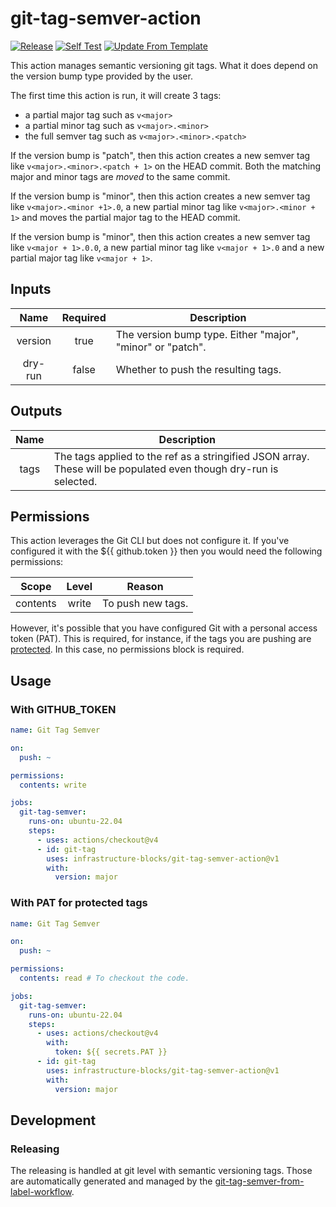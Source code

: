 # git-tag-semver-action
[![Release](https://github.com/infrastructure-blocks/git-tag-semver-action/actions/workflows/git-tag-semver-from-label.yml/badge.svg)](https://github.com/infrastructure-blocks/git-tag-semver-action/actions/workflows/git-tag-semver-from-label.yml)
[![Self Test](https://github.com/infrastructure-blocks/git-tag-semver-action/actions/workflows/self-test.yml/badge.svg)](https://github.com/infrastructure-blocks/git-tag-semver-action/actions/workflows/self-test.yml)
[![Update From Template](https://github.com/infrastructure-blocks/git-tag-semver-action/actions/workflows/update-from-template.yml/badge.svg)](https://github.com/infrastructure-blocks/git-tag-semver-action/actions/workflows/update-from-template.yml)

This action manages semantic versioning git tags. What it does depend on the version bump type provided by the
user.

The first time this action is run, it will create 3 tags:
- a partial major tag such as `v<major>`
- a partial minor tag such as `v<major>.<minor>`
- the full semver tag such as `v<major>.<minor>.<patch>`

If the version bump is "patch", then this action creates a new semver tag like `v<major>.<minor>.<patch + 1>` on the
HEAD commit. Both the matching major and minor tags are *moved* to the same commit.

If the version bump is "minor", then this action creates a new semver tag like `v<major>.<minor +1>.0`, a new
partial minor tag like `v<major>.<minor + 1>` and moves the partial major tag to the HEAD commit.

If the version bump is "minor", then this action creates a new semver tag like `v<major + 1>.0.0`, a new
partial minor tag like `v<major + 1>.0` and a new partial major tag like `v<major + 1>`.

## Inputs

|  Name   | Required | Description                                                |
|:-------:|:--------:|------------------------------------------------------------|
| version |   true   | The version bump type. Either "major", "minor" or "patch". |
| dry-run |  false   | Whether to push the resulting tags.                        |

## Outputs

| Name | Description                                                                                                       |
|:----:|-------------------------------------------------------------------------------------------------------------------|
| tags | The tags applied to the ref as a stringified JSON array. These will be populated even though dry-run is selected. |

## Permissions

This action leverages the Git CLI but does not configure it. If you've configured it with the ${{ github.token }}
then you would need the following permissions:

|  Scope   | Level | Reason            |
|:--------:|:-----:|-------------------|
| contents | write | To push new tags. |

However, it's possible that you have configured Git with a personal access token (PAT). This is required, for instance,
if the tags you are pushing are [protected](https://docs.github.com/en/repositories/managing-your-repositorys-settings-and-features/managing-repository-settings/configuring-tag-protection-rules).
In this case, no permissions block is required.

## Usage

### With GITHUB_TOKEN

```yaml
name: Git Tag Semver

on:
  push: ~

permissions:
  contents: write

jobs:
  git-tag-semver:
    runs-on: ubuntu-22.04
    steps:
      - uses: actions/checkout@v4
      - id: git-tag
        uses: infrastructure-blocks/git-tag-semver-action@v1
        with:
          version: major
```

### With PAT for protected tags

```yaml
name: Git Tag Semver

on:
  push: ~

permissions:
  contents: read # To checkout the code.

jobs:
  git-tag-semver:
    runs-on: ubuntu-22.04
    steps:
      - uses: actions/checkout@v4
        with:
          token: ${{ secrets.PAT }}
      - id: git-tag
        uses: infrastructure-blocks/git-tag-semver-action@v1
        with:
          version: major
```

## Development

### Releasing

The releasing is handled at git level with semantic versioning tags. Those are automatically generated and managed
by the [git-tag-semver-from-label-workflow](https://github.com/infrastructure-blocks/git-tag-semver-from-label-workflow).
